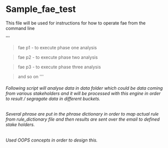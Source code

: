 # Sample_fae_test


This file will be used for instructions for how to operate fae from the command line

'''
> fae p1
	- to execute phase one analysis

> fae p2
	- to execute phase two analysis


> fae p3
	- to execute phase three analysis

> and so on
'''

###### Following script will analyse data in data folder which could be data coming from various stakeholders and it will be processed with this engine in order to result / segragate data in different buckets. 

###### Several phrase are put in the phrase dictionary in order to map actual rule from rule_dictionary file and then results are sent over the email to defined stake holders. 

###### Used OOPS concepts in order to design this. 

